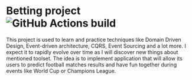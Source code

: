 # Betting project ![GitHub Actions build](https://github.com/matek2305/betting/workflows/Java%20CI%20with%20Maven/badge.svg)
This project is used to learn and practice techniques like Domain Driven Design, Event-driven architecture, CQRS, Event Sourcing and a lot more. I expect it to rapidly evolve over time as I will discover new things about mentioned toolset. The idea is to implement application that will allow its users to predict football matches results and have fun together during events like World Cup or Champions League.
